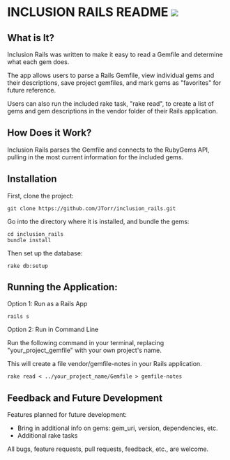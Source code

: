 INCLUSION RAILS README
<a href="https://codeclimate.com/github/JTorr/inclusion_rails"><img src="https://codeclimate.com/github/JTorr/inclusion_rails/badges/gpa.svg" /></a>
======

What is It?
---------------

Inclusion Rails was written to make it easy to read a Gemfile and determine
what each gem does.

The app allows users to parse a Rails Gemfile, view individual gems and their
descriptions, save project gemfiles, and mark gems as "favorites" for future reference.

Users can also run the included rake task, "rake read", to create a list of gems
and gem descriptions in the vendor folder of their Rails application.


How Does it Work?
----------------

Inclusion Rails parses the Gemfile and connects to the RubyGems API,
pulling in the most current information for the included gems.

Installation
----------------
First, clone the project:

```
git clone https://github.com/JTorr/inclusion_rails.git
```

Go into the directory where it is installed, and bundle the gems:

```
cd inclusion_rails
bundle install
```

Then set up the database:

```
rake db:setup
```

Running the Application:
----------------

Option 1: Run as a Rails App

```
rails s
```

Option 2: Run in Command Line

Run the following command in your terminal, replacing "your_project_gemfile"
with your own project's name.

This will create a file vendor/gemfile-notes in your Rails application.

```
rake read < ../your_project_name/Gemfile > gemfile-notes
```

Feedback and Future Development
----

Features planned for future development:

* Bring in additional info on gems: gem_uri, version, dependencies, etc.
* Additional rake tasks


All bugs, feature requests, pull requests, feedback, etc., are welcome.
